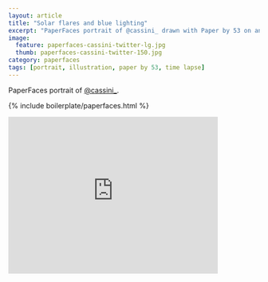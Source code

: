 ```yaml
---
layout: article
title: "Solar flares and blue lighting"
excerpt: "PaperFaces portrait of @cassini_ drawn with Paper by 53 on an iPad."
image: 
  feature: paperfaces-cassini-twitter-lg.jpg
  thumb: paperfaces-cassini-twitter-150.jpg
category: paperfaces
tags: [portrait, illustration, paper by 53, time lapse]
---
```


PaperFaces portrait of [@cassini_](http://twitter.com/cassini_).

{% include boilerplate/paperfaces.html %}

<iframe width="420" height="315" src="http://www.youtube.com/embed/suObiibat7A" frameborder="0"> </iframe>
